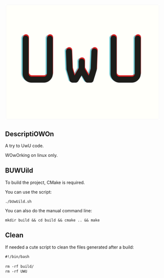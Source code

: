 <p align="center">
    <img src="https://github.com/AmayaHena/UWU/blob/master/images/logo_UWU.png" width="550">
</p>

## DescriptiOWOn
A try to UwU code.

WOwOrking on linux only.

## BUWUild
To build the project, CMake is required.

You can use the script:
```
./bUwUild.sh
```

You can also do the manual command line:
```
mkdir build && cd build && cmake .. && make
```

## Clean
If needed a cute script to clean the files generated after a build:
```
#!/bin/bash

rm -rf build/
rm -rf UWU
```